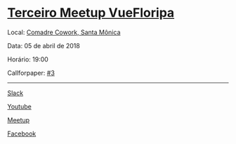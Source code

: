 # [Terceiro Meetup VueFloripa](https://www.meetup.com/pt-BR/vuefloripa/events/248453728/)

Local: [Comadre Cowork, Santa Mônica](https://goo.gl/maps/jSEFN5VngT42)

Data: 05 de abril de 2018

Horário: 19:00

Callforpaper: [#3](https://github.com/VueFloripa/Meetup/issues/3)


_____

[Slack](https://join.slack.com/t/vuefloripa/shared_invite/enQtMjQyNjYwNDEyMTk4LTY1ZDVmMTg2ZmZiNzM4Mjk3YjhhNjlmYWQ4ZDM0NzliMTcwZTk4NjFhMjliZGIxYmE5YzU0M2ViMTc4NGY3MzE)

[Youtube](https://www.youtube.com/channel/UCzQX1I0wiW64Fh7dVUIM-BA)

[Meetup](https://www.meetup.com/floripa-vuejs/)

[Facebook](https://www.facebook.com/groups/583128648561505/)
